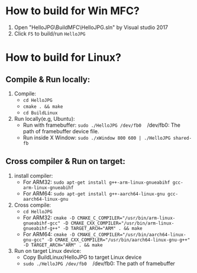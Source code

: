 # How to build for Win MFC?
1. Open "HelloJPG\BuildMFC\HelloJPG.sln" by Visual studio 2017
2. Click `F5` to build/run `HelloJPG`

# How to build for Linux?
## Compile & Run locally:
1. Compile:
    - `cd HelloJPG`
    - `cmake . && make`
    - `cd BuildLinux`
2. Run locally(e.g, Ubuntu):
    - Run with framebuffer: `sudo ./HelloJPG /dev/fb0`&nbsp;&nbsp;&nbsp;&nbsp;/dev/fb0: The path of framebuffer device file.
    - Run inside X Window: `sudo ./xWindow 800 600 | ./HelloJPG shared-fb`

## Cross compiler & Run on target:
1. install compiler:
    - For ARM32: `sudo apt-get install g++-arm-linux-gnueabihf gcc-arm-linux-gnueabihf`
    - For ARM64: `sudo apt-get install g++-aarch64-linux-gnu gcc-aarch64-linux-gnu`
2. Cross compile:
    - `cd HelloJPG`
    - For ARM32: `cmake -D CMAKE_C_COMPILER="/usr/bin/arm-linux-gnueabihf-gcc" -D CMAKE_CXX_COMPILER="/usr/bin/arm-linux-gnueabihf-g++" -D TARGET_ARCH="ARM" . && make`
    - For ARM64: `cmake -D CMAKE_C_COMPILER="/usr/bin/aarch64-linux-gnu-gcc" -D CMAKE_CXX_COMPILER="/usr/bin/aarch64-linux-gnu-g++" -D TARGET_ARCH="ARM" . && make`
3. Run on target Linux device:
    - Copy BuildLinux/HelloJPG to target Linux device
    - `sudo ./HelloJPG /dev/fb0`&nbsp;&nbsp;&nbsp;&nbsp;/dev/fb0: The path of framebuffer
